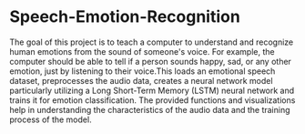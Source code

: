 # Speech-Emotion-Recognition
The goal of this project is to teach a computer to understand and recognize human emotions from the sound of someone's voice. For example, the computer should be able to tell if a person sounds happy, sad, or any other emotion, just by listening to their voice.This loads an emotional speech dataset, preprocesses the audio data, creates a neural network model particularly utilizing a Long Short-Term Memory (LSTM) neural network and trains it for emotion classification. The provided functions and visualizations help in understanding the characteristics of the audio data and the training process of the model.



